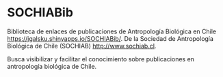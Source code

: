 # SOCHIABib
Biblioteca de enlaces de publicaciones de Antropología Biológica en Chile https://jgalsku.shinyapps.io/SOCHIABib/. 
De la Sociedad de Antropología Biológica de Chile (SOCHIAB) http://www.sochiab.cl.

Busca visibilizar y facilitar el conocimiento sobre publicaciones en antropología biológica de Chile. 



